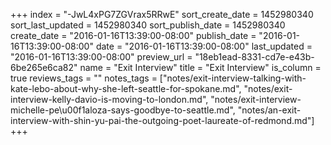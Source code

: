 +++
index = "-JwL4xPG7ZGVrax5RRwE"
sort_create_date = 1452980340
sort_last_updated = 1452980340
sort_publish_date = 1452980340
create_date = "2016-01-16T13:39:00-08:00"
publish_date = "2016-01-16T13:39:00-08:00"
date = "2016-01-16T13:39:00-08:00"
last_updated = "2016-01-16T13:39:00-08:00"
preview_url = "18eb1ead-8331-cd7e-e43b-6be265e6ca82"
name = "Exit Interview"
title = "Exit Interview"
is_column = true
reviews_tags = ""
notes_tags = ["notes/exit-interview-talking-with-kate-lebo-about-why-she-left-seattle-for-spokane.md", "notes/exit-interview-kelly-davio-is-moving-to-london.md", "notes/exit-interview-michelle-pe\u00f1aloza-says-goodbye-to-seattle.md", "notes/an-exit-interview-with-shin-yu-pai-the-outgoing-poet-laureate-of-redmond.md"]
+++

